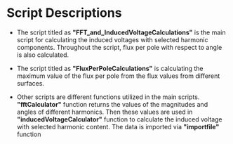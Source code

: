 # Script Descriptions
* The script titled as __"FFT_and_InducedVoltageCalculations"__ is the main script for calculating the induced voltages with selected harmonic components.
Throughout the script, flux per pole with respect to angle is also calculated. 

* The script titled as __"FluxPerPoleCalculations"__ is calculating the maximum value of the flux per pole from the flux values from different surfaces.

* Other scripts are different functions utilized in the main scripts. __"fftCalculator"__ function returns the values of the magnitudes and angles of 
different harmonics. Then these values are used in __"inducedVoltageCalculator"__ function to calculate the induced voltage with selected harmonic content.
The data is imported via __"importfile"__ function
